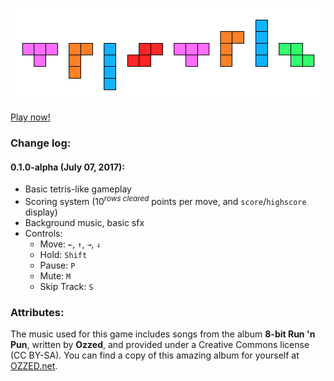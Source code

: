 ![](./app/assets/art/tristris-logo.png)

[Play now!](https://tribayf.github.io/tristris)

### Change log:

#### 0.1.0-alpha (July 07, 2017):

- Basic tetris-like gameplay
- Scoring system ($10^{rows\ cleared}$ points per move, and `score`/`highscore` display)
- Background music, basic sfx
- Controls:
    - Move: `←`, `↑`, `→`, `↓`
    - Hold: `Shift`
    - Pause: `P`
    - Mute: `M`
    - Skip Track: `S`

### Attributes:

The music used for this game includes songs from the album **8-bit Run 'n Pun**, written by **Ozzed**, and provided under a Creative Commons license (CC BY-SA). You can find a copy of this amazing album for yourself at [OZZED.net](http://ozzed.net/music/8-bit-run-and-pun.shtml).
